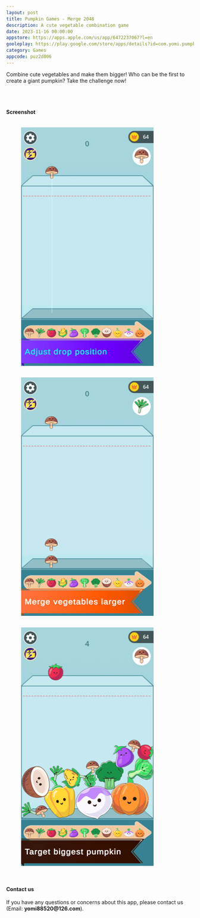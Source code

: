 ```yaml
---
layout: post
title: Pumpkin Games - Merge 2048
description: A cute vegetable combination game
date: 2023-11-16 00:00:00
appstore: https://apps.apple.com/us/app/6472237067?l=en
gooleplay: https://play.google.com/store/apps/details?id=com.yomi.pumpkin
category: Games
appcode: puz2d006
---
```


Combine cute vegetables and make them bigger!
Who can be the first to create a giant pumpkin?
Take the challenge now!

<br>
<br>

#### Screenshot

<style>
    figure {
        display: inline-block;
        margin-top: 1em;
        margin-bottom: 1em;
        margin-left: 40px;
        margin-right: 40px;
    }
</style>


<figure>
<img src="images\ss\puz2d006\1.png" width="356" height="640">
</figure>
<figure>
<img src="images\ss\puz2d006\2.png" width="356" height="640">
</figure>
<figure>
<img src="images\ss\puz2d006\3.png" width="356" height="640">
</figure>

<br>
<br>

#### Contact us

If you have any questions or concerns about this app, please contact us (Email:  __yomi88520@126.com__).


<br>
<br>
<br>
<br>

